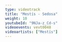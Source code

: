 ```yaml
---
type: videotrack
title: "Mestís - Sedosa"
weight: 10
youtubeId: "9NJa-z_Cd-s"
videoevents: vevt0048
videoartists: ["Mestís"]
---
```

